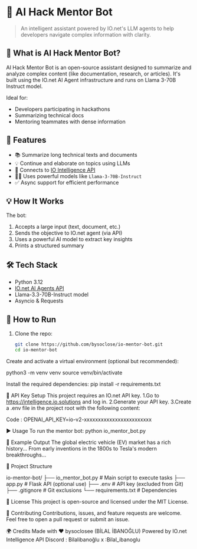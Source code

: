 # 🧠 AI Hack Mentor Bot

> An intelligent assistant powered by IO.net's LLM agents to help developers navigate complex information with clarity.

## 🚀 What is AI Hack Mentor Bot?

AI Hack Mentor Bot is an open-source assistant designed to summarize and analyze complex content (like documentation, research, or articles). It's built using the IO.net AI Agent infrastructure and runs on Llama 3-70B Instruct model.

Ideal for:
- Developers participating in hackathons
- Summarizing technical docs
- Mentoring teammates with dense information

## 🚀 Features

- 📚 Summarize long technical texts and documents  
- 💡 Continue and elaborate on topics using LLMs  
- 🔗 Connects to [IO Intelligence API](https://intelligence.io.solutions/)  
- 🧑‍💻 Uses powerful models like `Llama-3-70B-Instruct`  
- ✅ Async support for efficient performance

## 💡 How It Works

The bot:
1. Accepts a large input (text, document, etc.)
2. Sends the objective to IO.net agent (via API)
3. Uses a powerful AI model to extract key insights
4. Prints a structured summary

## 🛠️ Tech Stack

- Python 3.12
- [IO.net AI Agents API](https://ai.io.net/ai/agents)
- Llama-3.3-70B-Instruct model
- Asyncio & Requests

## 🔧 How to Run

1. Clone the repo:
   ```bash
   git clone https://github.com/bysoclose/io-mentor-bot.git
   cd io-mentor-bot


Create and activate a virtual environment (optional but recommended):

python3 -m venv venv
source venv/bin/activate


Install the required dependencies:
pip install -r requirements.txt


🔐 API Key Setup
This project requires an IO.net API key.
     1.Go to https://intelligence.io.solutions and log in.
     2.Generate your API key.
     3.Create a .env file in the project root with the following content:

Code : OPENAI_API_KEY=io-v2-xxxxxxxxxxxxxxxxxxxxxxxx

▶️ Usage
To run the mentor bot:
python io_mentor_bot.py



📄 Example Output
The global electric vehicle (EV) market has a rich history...
From early inventions in the 1800s to Tesla's modern breakthroughs...


📁 Project Structure

io-mentor-bot/
├── io_mentor_bot.py        # Main script to execute tasks
├── app.py                  # Flask API (optional use)
├── .env                    # API key (excluded from Git)
├── .gitignore              # Git exclusions
└── requirements.txt        # Dependencies


🪪 License
This project is open-source and licensed under the MIT License.


🤝 Contributing
Contributions, issues, and feature requests are welcome.
Feel free to open a pull request or submit an issue.


🌍 Credits
Made with ❤️ bysoclosee (BİLAL İBANOĞLU)
Powered by IO.net Intelligence API
Discord : Bilalibanoğlu
x :Bilal_ibanoglu

